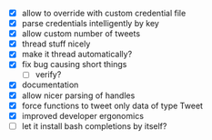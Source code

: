 - [x] allow to override with custom credential file
- [x] parse credentials intelligently by key
- [x] allow custom number of tweets
- [x] thread stuff nicely
- [x] make it thread automatically?
- [x] fix bug causing short things
  - [ ] verify? 
- [x] documentation
- [x] allow nicer parsing of handles
- [x] force functions to tweet only data of type Tweet
- [x] improved developer ergonomics
- [ ] let it install bash completions by itself? 
